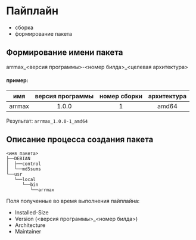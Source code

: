 # Пайплайн

- сборка
- формирование пакета

## Формирование имени пакета

arrmax\_<версия программы>-<номер билда>\_<целевая архитектура>

#### пример: 

| имя    | версия программы | номер сборки | архитектура |
|:------:|:----------------:|:------------:|:-----------:|
| arrmax | 1.0.0            | 1            | amd64       |

Результат: `arrmax_1.0.0-1_amd64`

## Описание процесса создания пакета

```
<имя пакета>
├──DEBIAN
│  ├──control
│  └──md5sums
└──usr
   └──local
      └──bin
         └──arrmax
```

Поля полученные во время выполнения пайплайна:
- Installed-Size
- Version (<версия программы>_<номер билда>)
- Architecture
- Maintainer
